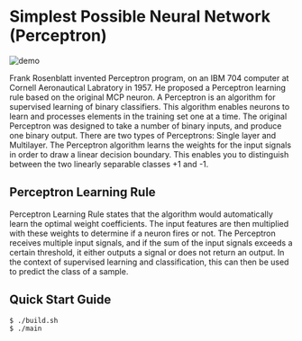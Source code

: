 # Simplest Possible Neural Network (Perceptron)

![demo](./demo.gif)

Frank Rosenblatt invented Perceptron program, on an IBM 704 computer at Cornell Aeronautical Labratory in 1957.
He proposed a Perceptron learning rule based on the original MCP neuron. A Perceptron is an algorithm for supervised learning of binary classifiers. This algorithm enables neurons to learn and processes elements in the training set one at a time.
The original Perceptron was designed to take a number of binary inputs, and produce one binary output.
There are two types of Perceptrons: Single layer and Multilayer.
The Perceptron algorithm learns the weights for the input signals in order to draw a linear decision boundary.
This enables you to distinguish between the two linearly separable classes +1 and -1.

## Perceptron Learning Rule
Perceptron Learning Rule states that the algorithm would automatically learn the optimal weight coefficients. The input features are then multiplied with these weights to determine if a neuron fires or not.
The Perceptron receives multiple input signals, and if the sum of the input signals exceeds a certain threshold, it either outputs a signal or does not return an output. In the context of supervised learning and classification, this can then be used to predict the class of a sample.

## Quick Start Guide

```console
$ ./build.sh
$ ./main
```

